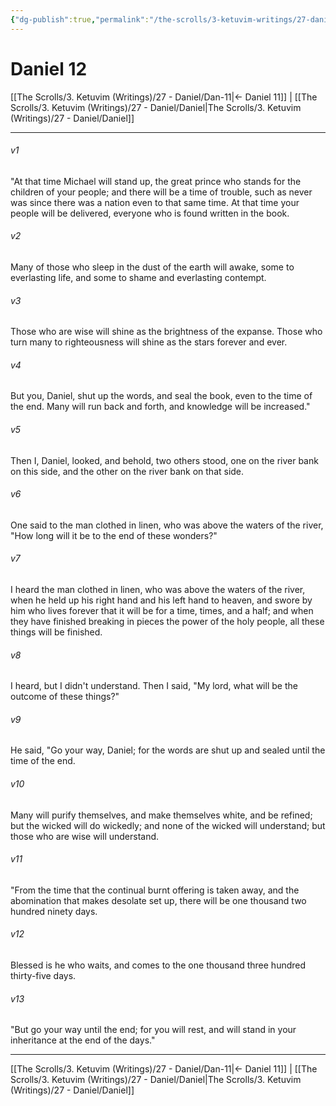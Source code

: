 ```yaml
---
{"dg-publish":true,"permalink":"/the-scrolls/3-ketuvim-writings/27-daniel/dan-12/","tags":["TheScrolls","TorahLawofMoses"]}
---
```



# Daniel 12

[[The Scrolls/3. Ketuvim (Writings)/27 - Daniel/Dan-11\|← Daniel 11]] | [[The Scrolls/3. Ketuvim (Writings)/27 - Daniel/Daniel\|The Scrolls/3. Ketuvim (Writings)/27 - Daniel/Daniel]]
***



###### v1 
"At that time Michael will stand up, the great prince who stands for the children of your people; and there will be a time of trouble, such as never was since there was a nation even to that same time. At that time your people will be delivered, everyone who is found written in the book. 

###### v2 
Many of those who sleep in the dust of the earth will awake, some to everlasting life, and some to shame and everlasting contempt. 

###### v3 
Those who are wise will shine as the brightness of the expanse. Those who turn many to righteousness will shine as the stars forever and ever. 

###### v4 
But you, Daniel, shut up the words, and seal the book, even to the time of the end. Many will run back and forth, and knowledge will be increased." 

###### v5 
Then I, Daniel, looked, and behold, two others stood, one on the river bank on this side, and the other on the river bank on that side. 

###### v6 
One said to the man clothed in linen, who was above the waters of the river, "How long will it be to the end of these wonders?" 

###### v7 
I heard the man clothed in linen, who was above the waters of the river, when he held up his right hand and his left hand to heaven, and swore by him who lives forever that it will be for a time, times, and a half; and when they have finished breaking in pieces the power of the holy people, all these things will be finished. 

###### v8 
I heard, but I didn't understand. Then I said, "My lord, what will be the outcome of these things?" 

###### v9 
He said, "Go your way, Daniel; for the words are shut up and sealed until the time of the end. 

###### v10 
Many will purify themselves, and make themselves white, and be refined; but the wicked will do wickedly; and none of the wicked will understand; but those who are wise will understand. 

###### v11 
"From the time that the continual burnt offering is taken away, and the abomination that makes desolate set up, there will be one thousand two hundred ninety days. 

###### v12 
Blessed is he who waits, and comes to the one thousand three hundred thirty-five days. 

###### v13 
"But go your way until the end; for you will rest, and will stand in your inheritance at the end of the days."

***
[[The Scrolls/3. Ketuvim (Writings)/27 - Daniel/Dan-11\|← Daniel 11]] | [[The Scrolls/3. Ketuvim (Writings)/27 - Daniel/Daniel\|The Scrolls/3. Ketuvim (Writings)/27 - Daniel/Daniel]]
